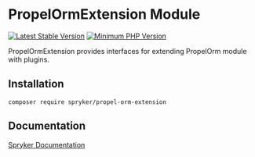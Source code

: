 # PropelOrmExtension Module
[![Latest Stable Version](https://poser.pugx.org/spryker/propel-orm-extension/v/stable.svg)](https://packagist.org/packages/spryker/propel-orm-extension)
[![Minimum PHP Version](https://img.shields.io/badge/php-%3E%3D%208.2-8892BF.svg)](https://php.net/)

PropelOrmExtension provides interfaces for extending PropelOrm module with plugins.

## Installation

```
composer require spryker/propel-orm-extension
```

## Documentation

[Spryker Documentation](https://docs.spryker.com)
